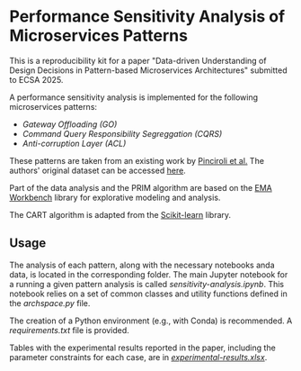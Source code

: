 # Performance Sensitivity Analysis of Microservices Patterns
This is a reproducibility kit for a paper "Data-driven Understanding of Design Decisions
in Pattern-based Microservices Architectures" submitted to ECSA 2025.

A performance sensitivity analysis is implemented for the following microservices patterns:
* *Gateway Offloading (GO)*
* *Command Query Responsibility Segreggation (CQRS)*
* *Anti-corruption Layer (ACL)*

These patterns are taken from an existing work by [Pinciroli et al.](https://cs.gssi.it/catia.trubiani/download/2023-ICSA-DesignPatterns-Performance.pdf) 
The authors' original dataset can be accessed [here](https://zenodo.org/records/7524410).

Part of the data analysis and the PRIM algorithm are based on the [EMA Workbench](https://github.com/quaquel/EMAworkbench) library for explorative modeling and analysis.

The CART algorithm is adapted from the [Scikit-learn](https://scikit-learn.org/stable/modules/tree.html) library.

## Usage
The analysis of each pattern, along with the necessary notebooks anda data, is located in the corresponding folder.
The main Jupyter notebook for a running a given pattern analysis is called *sensitivity-analysis.ipynb*. This notebook relies on a set of common classes and utility functions defined in the *archspace.py* file.

The creation of a Python environment (e.g., with Conda) is recommended. A *requirements.txt* file is provided.

Tables with the experimental results reported in the paper, including the parameter constraints for each case, are in [*experimental-results.xlsx*](https://github.com/andresdp/performance-sensitivity-patterns/raw/refs/heads/main/experimental-results.xlsx).
